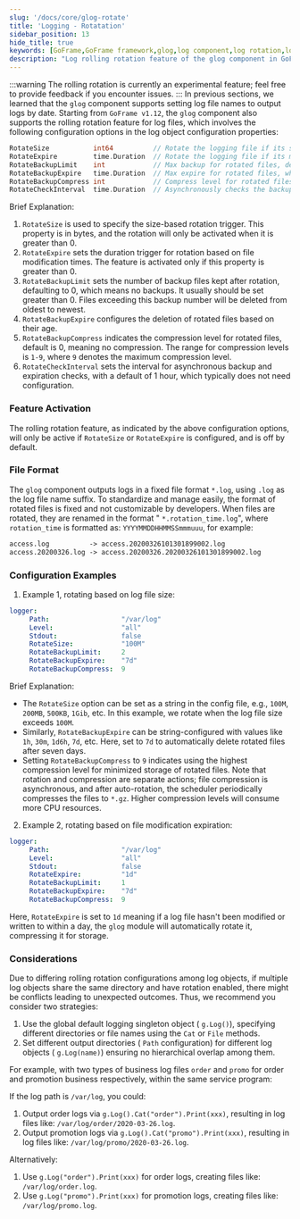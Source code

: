 ```yaml
---
slug: '/docs/core/glog-rotate'
title: 'Logging - Rotatation'
sidebar_position: 13
hide_title: true
keywords: [GoFrame,GoFrame framework,glog,log component,log rotation,log rolling,log compression,log configuration,file format,log backup]
description: "Log rolling rotation feature of the glog component in GoFrame framework, including setting log file names to output by date, rolling rotation with RotateSize and RotateExpire, support for log file compression and backup, configuration examples, considerations, and more. Provides detailed configuration options and example code to help developers better manage log files."
---
```

:::warning
The rolling rotation is currently an experimental feature; feel free to provide feedback if you encounter issues.
:::
In previous sections, we learned that the `glog` component supports setting log file names to output logs by date. Starting from `GoFrame v1.12`, the `glog` component also supports the rolling rotation feature for log files, which involves the following configuration options in the log object configuration properties:

```go
RotateSize           int64          // Rotate the logging file if its size > 0 in bytes.
RotateExpire         time.Duration  // Rotate the logging file if its mtime exceeds this duration.
RotateBackupLimit    int            // Max backup for rotated files, default is 0, means no backups.
RotateBackupExpire   time.Duration  // Max expire for rotated files, which is 0 in default, means no expiration.
RotateBackupCompress int            // Compress level for rotated files using gzip algorithm. It's 0 in default, means no compression.
RotateCheckInterval  time.Duration  // Asynchronously checks the backups and expiration at intervals. It's 1 hour by default.
```

Brief Explanation:

1. `RotateSize` is used to specify the size-based rotation trigger. This property is in bytes, and the rotation will only be activated when it is greater than 0.
2. `RotateExpire` sets the duration trigger for rotation based on file modification times. The feature is activated only if this property is greater than 0.
3. `RotateBackupLimit` sets the number of backup files kept after rotation, defaulting to 0, which means no backups. It usually should be set greater than 0. Files exceeding this backup number will be deleted from oldest to newest.
4. `RotateBackupExpire` configures the deletion of rotated files based on their age.
5. `RotateBackupCompress` indicates the compression level for rotated files, default is 0, meaning no compression. The range for compression levels is `1-9`, where `9` denotes the maximum compression level.
6. `RotateCheckInterval` sets the interval for asynchronous backup and expiration checks, with a default of 1 hour, which typically does not need configuration.

### Feature Activation

The rolling rotation feature, as indicated by the above configuration options, will only be active if `RotateSize` or `RotateExpire` is configured, and is off by default.

### File Format

The `glog` component outputs logs in a fixed file format `*.log`, using `.log` as the log file name suffix. To standardize and manage easily, the format of rotated files is fixed and not customizable by developers. When files are rotated, they are renamed in the format " `*.rotation_time.log`", where `rotation_time` is formatted as: `YYYYMMDDHHMMSSmmmuuu`, for example:

```html
access.log          -> access.20200326101301899002.log
access.20200326.log -> access.20200326.20200326101301899002.log
```

### Configuration Examples

1. Example 1, rotating based on log file size:

```yaml
logger:
     Path:                  "/var/log"
     Level:                 "all"
     Stdout:                false
     RotateSize:            "100M"
     RotateBackupLimit:     2
     RotateBackupExpire:    "7d"
     RotateBackupCompress:  9
```

Brief Explanation:

   - The `RotateSize` option can be set as a string in the config file, e.g., `100M`, `200MB`, `500KB`, `1Gib`, etc. In this example, we rotate when the log file size exceeds `100M`.
   - Similarly, `RotateBackupExpire` can be string-configured with values like `1h`, `30m`, `1d6h`, `7d`, etc. Here, set to `7d` to automatically delete rotated files after seven days.
   - Setting `RotateBackupCompress` to `9` indicates using the highest compression level for minimized storage of rotated files. Note that rotation and compression are separate actions; file compression is asynchronous, and after auto-rotation, the scheduler periodically compresses the files to `*.gz`. Higher compression levels will consume more CPU resources.

2. Example 2, rotating based on file modification expiration:

```yaml
logger:
     Path:                  "/var/log"
     Level:                 "all"
     Stdout:                false
     RotateExpire:          "1d"
     RotateBackupLimit:     1
     RotateBackupExpire:    "7d"
     RotateBackupCompress:  9
```

Here, `RotateExpire` is set to `1d` meaning if a log file hasn't been modified or written to within a day, the `glog` module will automatically rotate it, compressing it for storage.

### Considerations

Due to differing rolling rotation configurations among log objects, if multiple log objects share the same directory and have rotation enabled, there might be conflicts leading to unexpected outcomes. Thus, we recommend you consider two strategies:

1. Use the global default logging singleton object ( `g.Log()`), specifying different directories or file names using the `Cat` or `File` methods.
2. Set different output directories ( `Path` configuration) for different log objects ( `g.Log(name)`) ensuring no hierarchical overlap among them.

For example, with two types of business log files `order` and `promo` for order and promotion business respectively, within the same service program:

If the log path is `/var/log`, you could:

1. Output order logs via `g.Log().Cat("order").Print(xxx)`, resulting in log files like: `/var/log/order/2020-03-26.log`.
2. Output promotion logs via `g.Log().Cat("promo").Print(xxx)`, resulting in log files like: `/var/log/promo/2020-03-26.log`.

Alternatively:

1. Use `g.Log("order").Print(xxx)` for order logs, creating files like: `/var/log/order.log`.
2. Use `g.Log("promo").Print(xxx)` for promotion logs, creating files like: `/var/log/promo.log`.